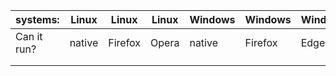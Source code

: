 | systems:    | Linux  | Linux   | Linux | Windows | Windows | Windows | Windows | Apple  | Apple   | Apple  | Apple  | Android | Android | Android | Android | iOS    | iOS     | iOS    | iOS    | iOS   |
|-------------|--------|---------|:-----:|---------|---------|---------|---------|--------|---------|--------|--------|---------|---------|---------|---------|--------|---------|--------|--------|-------|
| Can it run? | native | Firefox | Opera | native  | Firefox | Edge    | Chrome  | native | Firefox | Safari | Chrome | native  | Firefox | Chrome  | Opera   | native | Firefox | Safari | Chrome | Opera |
|             |        |         |       |         |         |         |         |        |         |        |        |         |         |         |         |        |         |        |        |       |
|             |        |         |       |         |         |         |         |        |         |        |        |         |         |         |         |        |         |        |        |       |
